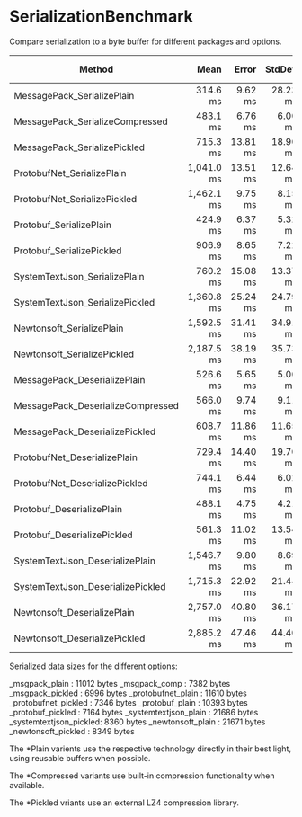 # SerializationBenchmark

Compare serialization to a byte buffer for different packages and options.

|                            Method |       Mean |    Error |   StdDev |     Median |       Gen 0 |      Gen 1 | Gen 2 |  Allocated |
|---------------------------------- |-----------:|---------:|---------:|-----------:|------------:|-----------:|------:|-----------:|
|        MessagePack_SerializePlain |   314.6 ms |  9.62 ms | 28.23 ms |   300.8 ms |   2000.0000 |          - |     - |    9.61 MB |
|   MessagePack_SerializeCompressed |   483.1 ms |  6.76 ms |  6.00 ms |   482.5 ms |   2000.0000 |          - |     - |    9.61 MB |
|      MessagePack_SerializePickled |   715.3 ms | 13.81 ms | 18.90 ms |   711.7 ms |   2000.0000 |          - |     - |    9.61 MB |
|        ProtobufNet_SerializePlain | 1,041.0 ms | 13.51 ms | 12.64 ms | 1,041.2 ms |  11000.0000 |          - |     - |   44.25 MB |
|      ProtobufNet_SerializePickled | 1,462.1 ms |  9.75 ms |  8.15 ms | 1,462.8 ms |  11000.0000 |          - |     - |   44.25 MB |
|           Protobuf_SerializePlain |   424.9 ms |  6.37 ms |  5.32 ms |   424.6 ms |   3000.0000 |          - |     - |   13.73 MB |
|         Protobuf_SerializePickled |   906.9 ms |  8.65 ms |  7.22 ms |   905.1 ms |   3000.0000 |          - |     - |   13.73 MB |
|     SystemTextJson_SerializePlain |   760.2 ms | 15.08 ms | 13.37 ms |   755.8 ms |  56000.0000 |          - |     - |  226.97 MB |
|   SystemTextJson_SerializePickled | 1,360.8 ms | 25.24 ms | 24.79 ms | 1,366.6 ms |   4000.0000 |          - |     - |   19.53 MB |
|         Newtonsoft_SerializePlain | 1,592.5 ms | 31.41 ms | 34.91 ms | 1,577.8 ms | 285000.0000 | 47000.0000 |     - | 1153.26 MB |
|       Newtonsoft_SerializePickled | 2,187.5 ms | 38.19 ms | 35.73 ms | 2,191.8 ms | 235000.0000 |          - |     - |  945.74 MB |
|      MessagePack_DeserializePlain |   526.6 ms |  5.65 ms |  5.00 ms |   524.4 ms | 113000.0000 |  2000.0000 |     - |  452.12 MB |
| MessagePack_DeserializeCompressed |   566.0 ms |  9.74 ms |  9.11 ms |   565.0 ms | 113000.0000 |  2000.0000 |     - |  452.12 MB |
|    MessagePack_DeserializePickled |   608.7 ms | 11.86 ms | 11.65 ms |   607.3 ms | 113000.0000 |  2000.0000 |     - |  452.12 MB |
|      ProtobufNet_DeserializePlain |   729.4 ms | 14.40 ms | 19.70 ms |   721.9 ms | 121000.0000 |          - |     - |  482.79 MB |
|    ProtobufNet_DeserializePickled |   744.1 ms |  6.44 ms |  6.02 ms |   744.4 ms | 121000.0000 |          - |     - |  482.79 MB |
|         Protobuf_DeserializePlain |   488.1 ms |  4.75 ms |  4.21 ms |   486.5 ms | 129000.0000 |  1000.0000 |     - |  518.34 MB |
|       Protobuf_DeserializePickled |   561.3 ms | 11.02 ms | 13.54 ms |   561.2 ms | 154000.0000 | 22000.0000 |     - |  617.76 MB |
|   SystemTextJson_DeserializePlain | 1,546.7 ms |  9.80 ms |  8.69 ms | 1,547.0 ms | 125000.0000 | 16000.0000 |     - |  498.96 MB |
| SystemTextJson_DeserializePickled | 1,715.3 ms | 22.92 ms | 21.44 ms | 1,727.5 ms | 125000.0000 | 16000.0000 |     - |  498.96 MB |
|       Newtonsoft_DeserializePlain | 2,757.0 ms | 40.80 ms | 36.17 ms | 2,754.1 ms | 255000.0000 |  3000.0000 |     - | 1021.19 MB |
|     Newtonsoft_DeserializePickled | 2,885.2 ms | 47.46 ms | 44.40 ms | 2,901.8 ms | 255000.0000 | 54000.0000 |     - | 1021.35 MB |

Serialized data sizes for the different options:

_msgpack_plain         : 11012 bytes
_msgpack_comp          : 7382 bytes
_msgpack_pickled       : 6996 bytes
_protobufnet_plain     : 11610 bytes
_protobufnet_pickled   : 7346 bytes
_protobuf_plain        : 10393 bytes
_protobuf_pickled      : 7164 bytes
_systemtextjson_plain  : 21686 bytes
_systemtextjson_pickled: 8360 bytes
_newtonsoft_plain      : 21671 bytes
_newtonsoft_pickled    : 8349 bytes

The *Plain varients use the respective technology directly in their best light, using reusable buffers
when possible.

The *Compressed variants use built-in compression functionality when available.

The *Pickled vriants use an external LZ4 compression library.
